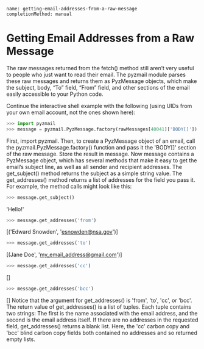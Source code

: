 ```ngMeta
name: getting-email-addresses-from-a-raw-message
completionMethod: manual
```
# Getting Email Addresses from a Raw Message
The raw messages returned from the fetch() method still aren’t very useful to people who just want to read their email. The pyzmail module parses these raw messages and returns them as PyzMessage objects, which make the subject, body, “To” field, “From” field, and other sections of the email easily accessible to your Python code.

Continue the interactive shell example with the following (using UIDs from your own email account, not the ones shown here):

```python
>>> import pyzmail
>>> message = pyzmail.PyzMessage.factory(rawMessages[40041]['BODY[]'])
```
First, import pyzmail. Then, to create a PyzMessage object of an email, call the pyzmail.PyzMessage.factory() function and pass it the 'BODY[]' section of the raw message. Store the result in message. Now message contains a PyzMessage object, which has several methods that make it easy to get the email’s subject line, as well as all sender and recipient addresses. The get_subject() method returns the subject as a simple string value. The get_addresses() method returns a list of addresses for the field you pass it. For example, the method calls might look like this:

```python
>>> message.get_subject()
```
'Hello!'
```python
>>> message.get_addresses('from')
```
[('Edward Snowden', 'esnowden@nsa.gov')]
```python
>>> message.get_addresses('to')
```
[(Jane Doe', 'my_email_address@gmail.com')]
```python
>>> message.get_addresses('cc')
```
[]
```python
>>> message.get_addresses('bcc')
```
[]
Notice that the argument for get_addresses() is 'from', 'to', 'cc', or 'bcc'. The return value of get_addresses() is a list of tuples. Each tuple contains two strings: The first is the name associated with the email address, and the second is the email address itself. If there are no addresses in the requested field, get_addresses() returns a blank list. Here, the 'cc' carbon copy and 'bcc' blind carbon copy fields both contained no addresses and so returned empty lists.